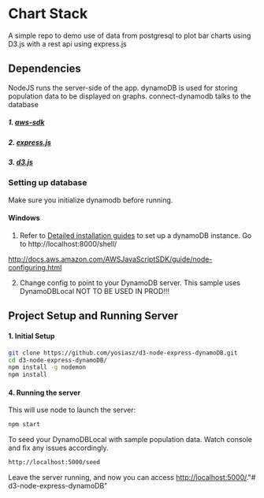 # Chart Stack
A simple repo to demo use of data from postgresql to plot
bar charts using D3.js with a rest api using express.js

## Dependencies
NodeJS runs the server-side of the app. dynamoDB is used for storing population data to be displayed on graphs.
connect-dynamodb talks to the database

##### 1. [aws-sdk](https://www.npmjs.com/package/aws-sdk)
##### 2. [express.js](https://www.npmjs.com/package/express)
##### 3. [d3.js](https://www.npmjs.com/package/d3)

### Setting up database
Make sure you initialize dynamodb before running. 

#### Windows

1. Refer to [Detailed installation guides](http://docs.aws.amazon.com/amazondynamodb/latest/developerguide/DynamoDBLocal.html) to set up a dynamoDB instance. Go to http://localhost:8000/shell/

http://docs.aws.amazon.com/AWSJavaScriptSDK/guide/node-configuring.html

2. Change config to point to your DynamoDB server. This sample uses DynamoDBLocal NOT TO BE USED IN PROD!!!

## Project Setup and Running Server
#### 1. Initial Setup
```bash
git clone https://github.com/yosiasz/d3-node-express-dynamoDB.git
cd d3-node-express-dynamoDB/
npm install -g nodemon
npm install
```

#### 4. Running the server
This will use node to launch the server:
```bash
npm start
```
To seed your DynamoDBLocal with sample population data. Watch console and fix any issues accordingly. 
```bash
http://localhost:5000/seed
```
Leave the server running, and now you can access [http://localhost:5000/](http://localhost:5000/)."# d3-node-express-dynamoDB" 
